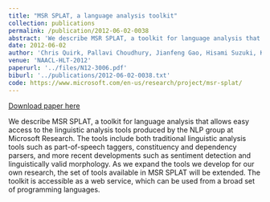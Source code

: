 ```yaml
---
title: "MSR SPLAT, a language analysis toolkit"
collection: publications
permalink: /publication/2012-06-02-0038
abstract: 'We describe MSR SPLAT, a toolkit for language analysis that allows easy access to the linguistic analysis tools produced by the NLP group at Microsoft Research. The tools include both traditional linguistic analysis tools such as part-of-speech taggers, constituency and dependency parsers, and more recent developments such as sentiment detection and linguistically valid morphology. As we expand the tools we develop for our own research, the set of tools available in MSR SPLAT will be extended. The toolkit is accessible as a web service, which can be used from a broad set of programming languages.'
date: 2012-06-02
author: 'Chris Quirk, Pallavi Choudhury, Jianfeng Gao, Hisami Suzuki, Kristina Toutanova, Michael Gamon, Wen-tau Yih, Lucy Vanderwende and Colin Cherry'
venue: 'NAACL-HLT-2012'
paperurl: '../files/N12-3006.pdf'
biburl: '../publications/2012-06-02-0038.txt'
code: https://www.microsoft.com/en-us/research/project/msr-splat/
---
```


<a href='../files/N12-3006.pdf'>Download paper here</a>

We describe MSR SPLAT, a toolkit for language analysis that allows easy access to the linguistic analysis tools produced by the NLP group at Microsoft Research. The tools include both traditional linguistic analysis tools such as part-of-speech taggers, constituency and dependency parsers, and more recent developments such as sentiment detection and linguistically valid morphology. As we expand the tools we develop for our own research, the set of tools available in MSR SPLAT will be extended. The toolkit is accessible as a web service, which can be used from a broad set of programming languages.
